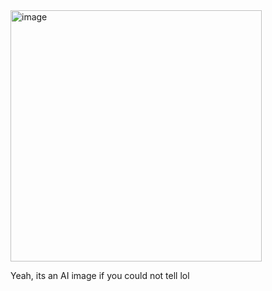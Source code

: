 <img width="402" alt="image" src="https://github.com/Jubaroo/Galactic_Pioneers/assets/26826074/e3a10726-983c-4c66-9eb8-f6a9f7f217f7">

Yeah, its an AI image if you could not tell lol
